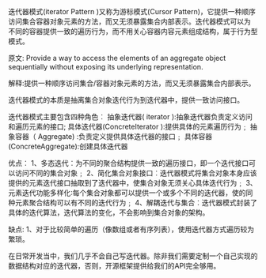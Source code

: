 迭代器模式(iterator Pattern )又称为游标模式(Cursor Pattern)，它提供一种顺序访问集合容器对象元素的方法，而又无须暴露集合内部表示。迭代器模式可以为
不同的容器提供一致的遍历行为，而不用关心容器内容元素组成结构，属于行为型模式。

原文: Provide a way to access the elements of an aggregate object sequentially without exposing its underlying representation.

解释:提供一种顺序访问集合/容器对象元素的方法，而又无须暴露集合内部表示。

迭代器模式的本质是抽离集合对象迭代行为到迭代器中，提供一致访问接口。


迭代器模式主要包含四种角色︰
抽象迭代器( iterator ):抽象迭代器负责定义访问和遍历元素的接口;
具体迭代器(ConcreteIterator ):提供具体的元素遍历行为﹔
抽象容器（ Aggregate) :负责定义提供具体迭代器的接口﹔
具体容器(ConcreteAggregate):创建具体迭代器


优点︰
1、多态迭代︰为不同的聚合结构提供一致的遍历接口，即一个迭代接口可以访问不同的集合对象﹔
2、简化集合对象接口︰迭代器模式将集合对象本身应该提供的元素迭代接口抽取到了迭代器中，使集合对象无须关心具体迭代行为﹔
3、元素迭代功能多样化∶每个集合对象都可以提供一个或多个不同的迭代器，使的同种元素聚合结构可以有不同的迭代行为﹔
4、解耦迭代与集合︰迭代器模式封装了具体的迭代算法，迭代算法的变化，不会影响到集合对象的架构。

缺点:
1、对于比较简单的遍历（像数组或者有序列表），使用迭代器方式遍历较为繁琐。

在日常开发当中，我们几乎不会自己写迭代器。除非我们需要定制一个自己实现的数据结构对应的迭代器，否则，开源框架提供给我们的API完全够用。
